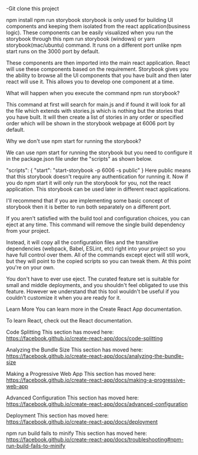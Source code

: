 -Git clone this project

npm install
npm run storybook
storybook is only used for building UI components and keeping them isolated from the react application(business logic). These components can be easily visualized when you run the storybook through this npm run storybook (windows) or yarn storybook(mac/ubuntu) command. It runs on a different port unlike npm start runs on the 3000 port by default.

These components are then imported into the main react application. React will use these components based on the requirement. Storybook gives you the ability to browse all the UI components that you have built and then later react will use it. This allows you to develop one component at a time.

What will happen when you execute the command npm run storybook?

This command at first will search for main.js and if found it will look for all the file which extends with stories.js which is nothing but the stories that you have built. It will then create a list of stories in any order or specified order which will be shown in the storybook webpage at 6006 port by default.

Why we don't use npm start for running the storybook?

We can use npm start for running the storybook but you need to configure it in the package.json file under the "scripts" as shown below.

"scripts": { "start": "start-storybook -p 6006 -s public" } Here public means that this storybook doesn't require any authentication for running it. Now if you do npm start it will only run the storybook for you, not the react application. This storybook can be used later in different react applications.

I'll recommend that if you are implementing some basic concept of storybook then it is better to run both separately on a different port.

If you aren't satisfied with the build tool and configuration choices, you can eject at any time. This command will remove the single build dependency from your project.

Instead, it will copy all the configuration files and the transitive dependencies (webpack, Babel, ESLint, etc) right into your project so you have full control over them. All of the commands except eject will still work, but they will point to the copied scripts so you can tweak them. At this point you're on your own.

You don't have to ever use eject. The curated feature set is suitable for small and middle deployments, and you shouldn't feel obligated to use this feature. However we understand that this tool wouldn't be useful if you couldn't customize it when you are ready for it.

Learn More
You can learn more in the Create React App documentation.

To learn React, check out the React documentation.

Code Splitting
This section has moved here: https://facebook.github.io/create-react-app/docs/code-splitting

Analyzing the Bundle Size
This section has moved here: https://facebook.github.io/create-react-app/docs/analyzing-the-bundle-size

Making a Progressive Web App
This section has moved here: https://facebook.github.io/create-react-app/docs/making-a-progressive-web-app

Advanced Configuration
This section has moved here: https://facebook.github.io/create-react-app/docs/advanced-configuration

Deployment
This section has moved here: https://facebook.github.io/create-react-app/docs/deployment

npm run build fails to minify
This section has moved here: https://facebook.github.io/create-react-app/docs/troubleshooting#npm-run-build-fails-to-minify